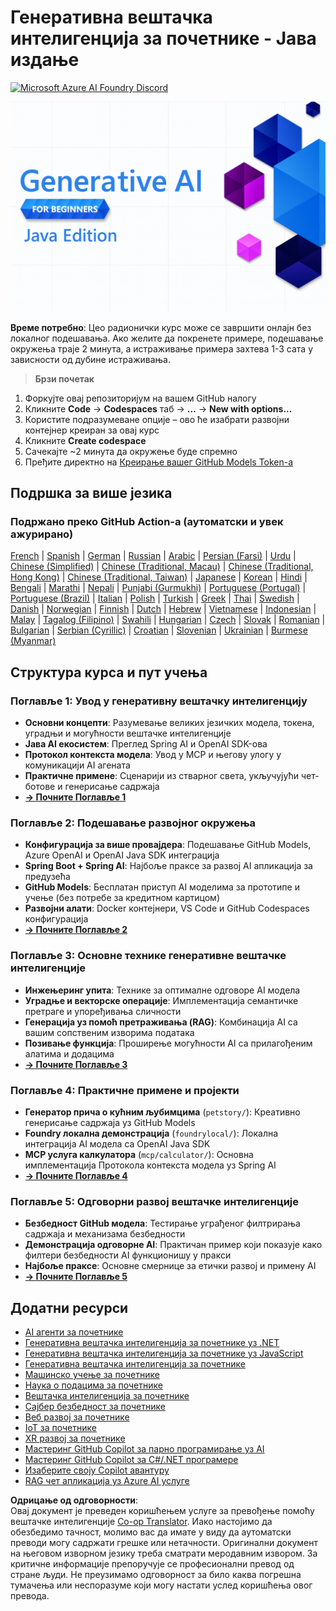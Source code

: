 <!--
CO_OP_TRANSLATOR_METADATA:
{
  "original_hash": "a49b35508745c032a0033d914df7901b",
  "translation_date": "2025-07-25T12:16:01+00:00",
  "source_file": "README.md",
  "language_code": "sr"
}
-->
# Генеративна вештачка интелигенција за почетнике - Јава издање
[![Microsoft Azure AI Foundry Discord](https://dcbadge.limes.pink/api/server/ByRwuEEgH4)](https://discord.com/invite/ByRwuEEgH4)

![Генеративна вештачка интелигенција за почетнике - Јава издање](../../translated_images/beg-genai-series.61edc4a6b2cc54284fa2d70eda26dc0ca2669e26e49655b842ea799cd6e16d2a.sr.png)

**Време потребно**: Цео радионички курс може се завршити онлајн без локалног подешавања. Ако желите да покренете примере, подешавање окружења траје 2 минута, а истраживање примера захтева 1-3 сата у зависности од дубине истраживања.

> **Брзи почетак**

1. Форкујте овај репозиторијум на вашем GitHub налогу
2. Кликните **Code** → **Codespaces** таб → **...** → **New with options...**
3. Користите подразумеване опције – ово ће изабрати развојни контејнер креиран за овај курс
4. Кликните **Create codespace**
5. Сачекајте ~2 минута да окружење буде спремно
6. Пређите директно на [Креирање вашег GitHub Models Token-а](./02-SetupDevEnvironment/README.md#step-2-create-a-github-personal-access-token)

## Подршка за више језика

### Подржано преко GitHub Action-а (аутоматски и увек ажурирано)

[French](../fr/README.md) | [Spanish](../es/README.md) | [German](../de/README.md) | [Russian](../ru/README.md) | [Arabic](../ar/README.md) | [Persian (Farsi)](../fa/README.md) | [Urdu](../ur/README.md) | [Chinese (Simplified)](../zh/README.md) | [Chinese (Traditional, Macau)](../mo/README.md) | [Chinese (Traditional, Hong Kong)](../hk/README.md) | [Chinese (Traditional, Taiwan)](../tw/README.md) | [Japanese](../ja/README.md) | [Korean](../ko/README.md) | [Hindi](../hi/README.md) | [Bengali](../bn/README.md) | [Marathi](../mr/README.md) | [Nepali](../ne/README.md) | [Punjabi (Gurmukhi)](../pa/README.md) | [Portuguese (Portugal)](../pt/README.md) | [Portuguese (Brazil)](../br/README.md) | [Italian](../it/README.md) | [Polish](../pl/README.md) | [Turkish](../tr/README.md) | [Greek](../el/README.md) | [Thai](../th/README.md) | [Swedish](../sv/README.md) | [Danish](../da/README.md) | [Norwegian](../no/README.md) | [Finnish](../fi/README.md) | [Dutch](../nl/README.md) | [Hebrew](../he/README.md) | [Vietnamese](../vi/README.md) | [Indonesian](../id/README.md) | [Malay](../ms/README.md) | [Tagalog (Filipino)](../tl/README.md) | [Swahili](../sw/README.md) | [Hungarian](../hu/README.md) | [Czech](../cs/README.md) | [Slovak](../sk/README.md) | [Romanian](../ro/README.md) | [Bulgarian](../bg/README.md) | [Serbian (Cyrillic)](./README.md) | [Croatian](../hr/README.md) | [Slovenian](../sl/README.md) | [Ukrainian](../uk/README.md) | [Burmese (Myanmar)](../my/README.md)

## Структура курса и пут учења

### **Поглавље 1: Увод у генеративну вештачку интелигенцију**
- **Основни концепти**: Разумевање великих језичких модела, токена, уградњи и могућности вештачке интелигенције
- **Јава AI екосистем**: Преглед Spring AI и OpenAI SDK-ова
- **Протокол контекста модела**: Увод у MCP и његову улогу у комуникацији AI агената
- **Практичне примене**: Сценарији из стварног света, укључујући чет-ботове и генерисање садржаја
- **[→ Почните Поглавље 1](./01-IntroToGenAI/README.md)**

### **Поглавље 2: Подешавање развојног окружења**
- **Конфигурација за више провајдера**: Подешавање GitHub Models, Azure OpenAI и OpenAI Java SDK интеграција
- **Spring Boot + Spring AI**: Најбоље праксе за развој AI апликација за предузећа
- **GitHub Models**: Бесплатан приступ AI моделима за прототипе и учење (без потребе за кредитном картицом)
- **Развојни алати**: Docker контејнери, VS Code и GitHub Codespaces конфигурација
- **[→ Почните Поглавље 2](./02-SetupDevEnvironment/README.md)**

### **Поглавље 3: Основне технике генеративне вештачке интелигенције**
- **Инжењеринг упита**: Технике за оптималне одговоре AI модела
- **Уградње и векторске операције**: Имплементација семантичке претраге и упоређивања сличности
- **Генерација уз помоћ претраживања (RAG)**: Комбинација AI са вашим сопственим изворима података
- **Позивање функција**: Проширење могућности AI са прилагођеним алатима и додацима
- **[→ Почните Поглавље 3](./03-CoreGenerativeAITechniques/README.md)**

### **Поглавље 4: Практичне примене и пројекти**
- **Генератор прича о кућним љубимцима** (`petstory/`): Креативно генерисање садржаја уз GitHub Models
- **Foundry локална демонстрација** (`foundrylocal/`): Локална интеграција AI модела са OpenAI Java SDK
- **MCP услуга калкулатора** (`mcp/calculator/`): Основна имплементација Протокола контекста модела уз Spring AI
- **[→ Почните Поглавље 4](./04-PracticalSamples/README.md)**

### **Поглавље 5: Одговорни развој вештачке интелигенције**
- **Безбедност GitHub модела**: Тестирање уграђеног филтрирања садржаја и механизама безбедности
- **Демонстрација одговорне AI**: Практичан пример који показује како филтери безбедности AI функционишу у пракси
- **Најбоље праксе**: Основне смернице за етички развој и примену AI
- **[→ Почните Поглавље 5](./05-ResponsibleGenAI/README.md)**

## Додатни ресурси 

- [AI агенти за почетнике](https://github.com/microsoft/ai-agents-for-beginners)
- [Генеративна вештачка интелигенција за почетнике уз .NET](https://github.com/microsoft/Generative-AI-for-beginners-dotnet)
- [Генеративна вештачка интелигенција за почетнике уз JavaScript](https://github.com/microsoft/generative-ai-with-javascript)
- [Генеративна вештачка интелигенција за почетнике](https://github.com/microsoft/generative-ai-for-beginners)
- [Машинско учење за почетнике](https://aka.ms/ml-beginners)
- [Наука о подацима за почетнике](https://aka.ms/datascience-beginners)
- [Вештачка интелигенција за почетнике](https://aka.ms/ai-beginners)
- [Сајбер безбедност за почетнике](https://github.com/microsoft/Security-101)
- [Веб развој за почетнике](https://aka.ms/webdev-beginners)
- [IoT за почетнике](https://aka.ms/iot-beginners)
- [XR развој за почетнике](https://github.com/microsoft/xr-development-for-beginners)
- [Мастеринг GitHub Copilot за парно програмирање уз AI](https://aka.ms/GitHubCopilotAI)
- [Мастеринг GitHub Copilot за C#/.NET програмере](https://github.com/microsoft/mastering-github-copilot-for-dotnet-csharp-developers)
- [Изаберите своју Copilot авантуру](https://github.com/microsoft/CopilotAdventures)
- [RAG чет апликација уз Azure AI услуге](https://github.com/Azure-Samples/azure-search-openai-demo-java)

**Одрицање од одговорности**:  
Овај документ је преведен коришћењем услуге за превођење помоћу вештачке интелигенције [Co-op Translator](https://github.com/Azure/co-op-translator). Иако настојимо да обезбедимо тачност, молимо вас да имате у виду да аутоматски преводи могу садржати грешке или нетачности. Оригинални документ на његовом изворном језику треба сматрати меродавним извором. За критичне информације препоручује се професионални превод од стране људи. Не преузимамо одговорност за било каква погрешна тумачења или неспоразуме који могу настати услед коришћења овог превода.